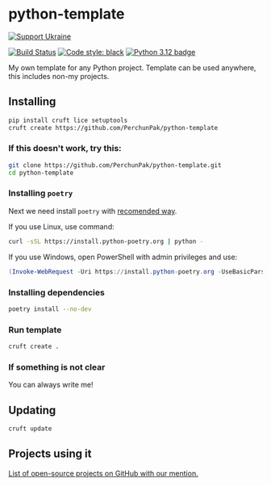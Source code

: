 # python-template

[![Support Ukraine](https://badgen.net/badge/support/UKRAINE/?color=0057B8&labelColor=FFD700)](https://savelife.in.ua/en/)

[![Build Status](https://github.com/PerchunPak/python-template/actions/workflows/test.yml/badge.svg?branch=master)](https://github.com/PerchunPak/python-template/actions?query=workflow%3Atest)
[![Code style: black](https://img.shields.io/badge/code%20style-black-000000.svg)](https://github.com/psf/black)
[![Python 3.12 badge](https://img.shields.io/badge/python-3.12-blue)](https://www.python.org/downloads/)

My own template for any Python project.
Template can be used anywhere, this includes non-my projects.

## Installing

```bash
pip install cruft lice setuptools
cruft create https://github.com/PerchunPak/python-template
```

### If this doesn't work, try this:

```bash
git clone https://github.com/PerchunPak/python-template.git
cd python-template
```

### Installing `poetry`

Next we need install `poetry` with [recomended way](https://python-poetry.org/docs/master/#installation).

If you use Linux, use command:

```bash
curl -sSL https://install.python-poetry.org | python -
```

If you use Windows, open PowerShell with admin privileges and use:

```powershell
(Invoke-WebRequest -Uri https://install.python-poetry.org -UseBasicParsing).Content | python -
```

### Installing dependencies

```bash
poetry install --no-dev
```

### Run template

```bash
cruft create .
```

### If something is not clear

You can always write me!

## Updating

```bash
cruft update
```

## Projects using it

[List of open-source projects on GitHub with our mention.](https://github.com/search?q=python-template&type=Code)
